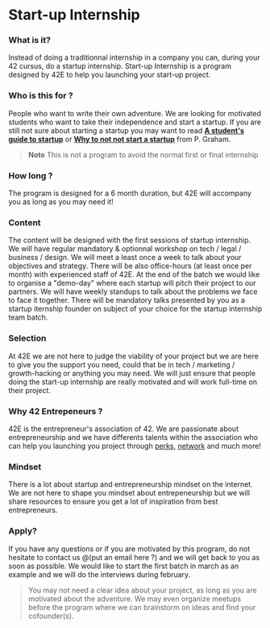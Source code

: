 # Start-up Internship

### What is it?
Instead of doing a traditionnal internship in a company  you can,  during your 42 cursus,  do a startup internship. Start-up Internship is a program designed by 42E to help you launching your start-up project.

### Who is this for ?
People who want to write their own adventure. We are looking for motivated students who want to take their independence and start a startup. If you are still not sure about starting a startup you may want to read [**A student's guide to startup**](http://www.paulgraham.com/mit.html) or [**Why to not not start a startup**](http://www.paulgraham.com/notnot.html) from P. Graham. 
> __**Note**__
> This is not a program to avoid the normal first or final internship

### How long ?
The program is designed for a 6 month duration, but 42E will accompany you as long as you may need it!

### Content
The content will be designed with the first sessions of startup internship. We will have regular mandatory & optionnal workshop on tech / legal / business / design.
We will meet a least once a week to talk about your objectives and strategy. 
There will be also office-hours (at least once per month) with experienced staff of 42E.
At the end of the batch we would like to organise a "demo-day" where each startup will pitch their project to our partners.
We will have weekly standups to talk about the problems we face to face it together.
There will be mandatory talks presented by you as a startup iternship founder on subject of your choice for the startup internship team batch.

### Selection
At 42E we are not here to judge the viability of your project but we are here to give you the support you need, could that be in tech / marketing / growth-hacking or anything you may need. We will just ensure that people doing the start-up internship are really motivated and will work full-time on their project.

### Why 42 Entrepeneurs ?
42E is the entrepreneur's association of 42. We are passionate about entrepreneurship and we have differents talents within the association who can help you launching you project through [perks](https://42entrepreneurs.com/perks), [network](https://42entrepreneurs.com/startups) and much more! 

### Mindset
There is a lot about startup and entrepreneurship mindset on the internet. We are not here to shape you mindset about entrepeneurship but we will share resources to ensure you get a lot of inspiration from best entrepreneurs.

### Apply?
If you have any questions or if you are motivated by this program, do not hesitate to contact us @(put an email here ?) and we will get back to you as soon as possible. We would like to start the first batch in march as an example and we will do the interviews during february.  
> You may not need a clear idea about your project, as long as you are motivated about the adventure. 
> We may even organize meetups before the program where we can brainstorm on ideas and find your cofounder(s).
